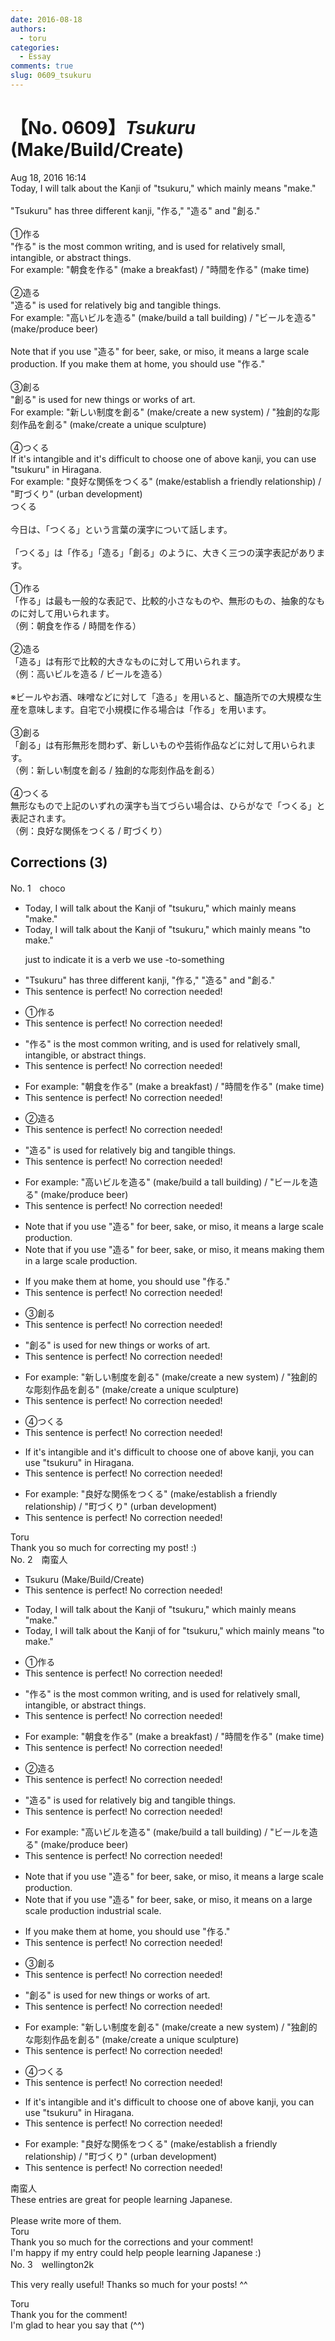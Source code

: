 ```yaml
---
date: 2016-08-18
authors:
  - toru
categories:
  - Essay
comments: true
slug: 0609_tsukuru
---
```


# 【No. 0609】<strong><em>Tsukuru</strong></em> (Make/Build/Create)
<div class="date">Aug 18, 2016 16:14</div>
<div id="post"><div id="body_show_ori">
Today, I will talk about the Kanji of "tsukuru," which mainly means "make."<br/><br/>"Tsukuru" has three different kanji, "作る," "造る" and "創る." <br/><br/>①作る<br/>"作る" is the most common writing, and is used for relatively small, intangible, or abstract things.<br/>For example: "朝食を作る" (make a breakfast) / "時間を作る" (make time)<br/><br/>②造る<br/>"造る" is used for relatively big and tangible things.<br/>For example: "高いビルを造る" (make/build a tall building) / "ビールを造る" (make/produce beer)<br/><br/>Note that if you use "造る" for beer, sake, or miso, it means a large scale production. If you make them at home, you should use "作る."<br/><br/>③創る<br/>"創る" is used for new things or works of art.<br/>For example: "新しい制度を創る" (make/create a new system) / "独創的な彫刻作品を創る" (make/create a unique sculpture)<br/><br/>④つくる<br/>If it's intangible and it's difficult to choose one of above kanji, you can use "tsukuru" in Hiragana.<br/>For example: "良好な関係をつくる" (make/establish a friendly relationship) / "町づくり" (urban development)
</div></div>

<!-- more -->

<div id="post_ja"><div id="body_show_mo">
つくる<br/><br/>今日は、「つくる」という言葉の漢字について話します。<br/><br/>「つくる」は「作る」「造る」「創る」のように、大きく三つの漢字表記があります。<br/><br/>①作る<br/>「作る」は最も一般的な表記で、比較的小さなものや、無形のもの、抽象的なものに対して用いられます。<br/>（例：朝食を作る / 時間を作る）<br/><br/>②造る<br/>「造る」は有形で比較的大きなものに対して用いられます。<br/>（例：高いビルを造る / ビールを造る）<br/><br/>※ビールやお酒、味噌などに対して「造る」を用いると、醸造所での大規模な生産を意味します。自宅で小規模に作る場合は「作る」を用います。<br/><br/>③創る<br/>「創る」は有形無形を問わず、新しいものや芸術作品などに対して用いられます。<br/>（例：新しい制度を創る / 独創的な彫刻作品を創る）<br/><br/>④つくる<br/>無形なもので上記のいずれの漢字も当てづらい場合は、ひらがなで「つくる」と表記されます。<br/>（例：良好な関係をつくる / 町づくり）
</div></div>

## Corrections (3)
<div id="block"><div class="first_name"> No. 1　<span class="just_name">choco</span></div><div id="block2">
<ul class="correction_field">
<li class="incorrect">Today, I will talk about the Kanji of "tsukuru," which mainly means "make."</li>
<li class="corrected correct">
Today, I will talk about the Kanji of "tsukuru," which mainly means "<span class="f_blue">to </span>make."
<p class="correction_comment">just to indicate it is a verb we use -to-something</p>
</li>
</ul>
<ul class="correction_field">
<li class="incorrect">"Tsukuru" has three different kanji, "作る," "造る" and "創る." </li>
<li class="corrected perfect">This sentence is perfect! No correction needed!</li>
</ul>
<ul class="correction_field">
<li class="incorrect">①作る</li>
<li class="corrected perfect">This sentence is perfect! No correction needed!</li>
</ul>
<ul class="correction_field">
<li class="incorrect">"作る" is the most common writing, and is used for relatively small, intangible, or abstract things.</li>
<li class="corrected perfect">This sentence is perfect! No correction needed!</li>
</ul>
<ul class="correction_field">
<li class="incorrect">For example: "朝食を作る" (make a breakfast) / "時間を作る" (make time)</li>
<li class="corrected perfect">This sentence is perfect! No correction needed!</li>
</ul>
<ul class="correction_field">
<li class="incorrect">②造る</li>
<li class="corrected perfect">This sentence is perfect! No correction needed!</li>
</ul>
<ul class="correction_field">
<li class="incorrect">"造る" is used for relatively big and tangible things.</li>
<li class="corrected perfect">This sentence is perfect! No correction needed!</li>
</ul>
<ul class="correction_field">
<li class="incorrect">For example: "高いビルを造る" (make/build a tall building) / "ビールを造る" (make/produce beer)</li>
<li class="corrected perfect">This sentence is perfect! No correction needed!</li>
</ul>
<ul class="correction_field">
<li class="incorrect">Note that if you use "造る" for beer, sake, or miso, it means a large scale production.</li>
<li class="corrected correct">
Note that if you use "造る" for beer, sake, or miso, it means <span class="f_blue">making them in </span>a large scale production.
</li>
</ul>
<ul class="correction_field">
<li class="incorrect">If you make them at home, you should use "作る."</li>
<li class="corrected perfect">This sentence is perfect! No correction needed!</li>
</ul>
<ul class="correction_field">
<li class="incorrect">③創る</li>
<li class="corrected perfect">This sentence is perfect! No correction needed!</li>
</ul>
<ul class="correction_field">
<li class="incorrect">"創る" is used for new things or works of art.</li>
<li class="corrected perfect">This sentence is perfect! No correction needed!</li>
</ul>
<ul class="correction_field">
<li class="incorrect">For example: "新しい制度を創る" (make/create a new system) / "独創的な彫刻作品を創る" (make/create a unique sculpture)</li>
<li class="corrected perfect">This sentence is perfect! No correction needed!</li>
</ul>
<ul class="correction_field">
<li class="incorrect">④つくる</li>
<li class="corrected perfect">This sentence is perfect! No correction needed!</li>
</ul>
<ul class="correction_field">
<li class="incorrect">If it's intangible and it's difficult to choose one of above kanji, you can use "tsukuru" in Hiragana.</li>
<li class="corrected perfect">This sentence is perfect! No correction needed!</li>
</ul>
<ul class="correction_field">
<li class="incorrect">For example: "良好な関係をつくる" (make/establish a friendly relationship) / "町づくり" (urban development)</li>
<li class="corrected perfect">This sentence is perfect! No correction needed!</li>
</ul>
</div><div class="name"><span class="just_name">Toru</span><br>
Thank you so much for correcting my post! :)
</div>
</div>
<div id="block"><div class="first_name"> No. 2　<span class="just_name">南蛮人</span></div><div id="block2">
<ul class="correction_field">
<li class="incorrect">Tsukuru (Make/Build/Create)</li>
<li class="corrected perfect">This sentence is perfect! No correction needed!</li>
</ul>
<ul class="correction_field">
<li class="incorrect">Today, I will talk about the Kanji of "tsukuru," which mainly means "make."</li>
<li class="corrected correct">
Today, I will talk about the Kanji <span class="sline"><span class="f_red">of</span></span> <span class="f_blue">for</span> "tsukuru," which mainly means "<span class="f_blue">to</span> make."
</li>
</ul>
<ul class="correction_field">
<li class="incorrect">①作る</li>
<li class="corrected perfect">This sentence is perfect! No correction needed!</li>
</ul>
<ul class="correction_field">
<li class="incorrect">"作る" is the most common writing, and is used for relatively small, intangible, or abstract things.</li>
<li class="corrected perfect">This sentence is perfect! No correction needed!</li>
</ul>
<ul class="correction_field">
<li class="incorrect">For example: "朝食を作る" (make a breakfast) / "時間を作る" (make time)</li>
<li class="corrected perfect">This sentence is perfect! No correction needed!</li>
</ul>
<ul class="correction_field">
<li class="incorrect">②造る</li>
<li class="corrected perfect">This sentence is perfect! No correction needed!</li>
</ul>
<ul class="correction_field">
<li class="incorrect">"造る" is used for relatively big and tangible things.</li>
<li class="corrected perfect">This sentence is perfect! No correction needed!</li>
</ul>
<ul class="correction_field">
<li class="incorrect">For example: "高いビルを造る" (make/build a tall building) / "ビールを造る" (make/produce beer)</li>
<li class="corrected perfect">This sentence is perfect! No correction needed!</li>
</ul>
<ul class="correction_field">
<li class="incorrect">Note that if you use "造る" for beer, sake, or miso, it means a large scale production.</li>
<li class="corrected correct">
Note that if you use "造る" for beer, sake, or miso, it means <span class="f_blue">on</span> a large <span class="sline"><span class="f_red">scale</span></span> <span class="f_red"><span class="sline">production</span></span> <span class="f_blue">industrial scale</span>.
</li>
</ul>
<ul class="correction_field">
<li class="incorrect">If you make them at home, you should use "作る."</li>
<li class="corrected perfect">This sentence is perfect! No correction needed!</li>
</ul>
<ul class="correction_field">
<li class="incorrect">③創る</li>
<li class="corrected perfect">This sentence is perfect! No correction needed!</li>
</ul>
<ul class="correction_field">
<li class="incorrect">"創る" is used for new things or works of art.</li>
<li class="corrected perfect">This sentence is perfect! No correction needed!</li>
</ul>
<ul class="correction_field">
<li class="incorrect">For example: "新しい制度を創る" (make/create a new system) / "独創的な彫刻作品を創る" (make/create a unique sculpture)</li>
<li class="corrected perfect">This sentence is perfect! No correction needed!</li>
</ul>
<ul class="correction_field">
<li class="incorrect">④つくる</li>
<li class="corrected perfect">This sentence is perfect! No correction needed!</li>
</ul>
<ul class="correction_field">
<li class="incorrect">If it's intangible and it's difficult to choose one of above kanji, you can use "tsukuru" in Hiragana.</li>
<li class="corrected perfect">This sentence is perfect! No correction needed!</li>
</ul>
<ul class="correction_field">
<li class="incorrect">For example: "良好な関係をつくる" (make/establish a friendly relationship) / "町づくり" (urban development)</li>
<li class="corrected perfect">This sentence is perfect! No correction needed!</li>
</ul>
</div><div class="name"><span class="just_name">南蛮人</span><br>
These entries are great for people learning Japanese.<br/><br/>Please write more of them.
</div>
<div class="name"><span class="just_name">Toru</span><br>
Thank you so much for the corrections and your comment!<br/>I'm happy if my entry could help people learning Japanese :)
</div>
</div>
<div id="block"><div class="first_name"> No. 3　<span class="just_name">wellington2k</span></div><div id="block2">
<p class="comment_small">
 This very really useful! Thanks so much for your posts! ^^
</p>

</div><div class="name"><span class="just_name">Toru</span><br>
Thank you for the comment!<br/>I'm glad to hear you say that (^^)
</div>
</div>
